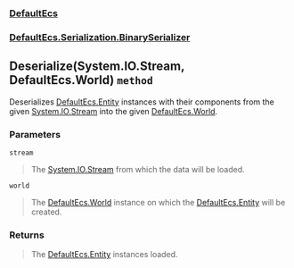 ### [DefaultEcs](./DefaultEcs.md 'DefaultEcs')
### [DefaultEcs.Serialization.BinarySerializer](./DefaultEcs-Serialization-BinarySerializer.md 'DefaultEcs.Serialization.BinarySerializer')
## Deserialize(System.IO.Stream, DefaultEcs.World) `method`
Deserializes [DefaultEcs.Entity](./DefaultEcs-Entity.md 'DefaultEcs.Entity') instances with their components from the given [System.IO.Stream](https://docs.microsoft.com/en-us/dotnet/api/System.IO.Stream 'System.IO.Stream') into the given [DefaultEcs.World](./DefaultEcs-World.md 'DefaultEcs.World').
### Parameters

<a name='DefaultEcs-Serialization-BinarySerializer-Deserialize(System-IO-Stream-_DefaultEcs-World)-stream'></a>
`stream`
>The [System.IO.Stream](https://docs.microsoft.com/en-us/dotnet/api/System.IO.Stream 'System.IO.Stream') from which the data will be loaded.

<a name='DefaultEcs-Serialization-BinarySerializer-Deserialize(System-IO-Stream-_DefaultEcs-World)-world'></a>
`world`
>The [DefaultEcs.World](./DefaultEcs-World.md 'DefaultEcs.World') instance on which the [DefaultEcs.Entity](./DefaultEcs-Entity.md 'DefaultEcs.Entity') will be created.
### Returns
>The [DefaultEcs.Entity](./DefaultEcs-Entity.md 'DefaultEcs.Entity') instances loaded.
